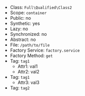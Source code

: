 - Class: `Full\Qualified\Class2`
- Scope: `container`
- Public: no
- Synthetic: yes
- Lazy: no
- Synchronized: no
- Abstract: no
- File: `/path/to/file`
- Factory Service: `factory.service`
- Factory Method: `get`
- Tag: `tag1`
    - Attr1: val1
    - Attr2: val2
- Tag: `tag1`
    - Attr3: val3
- Tag: `tag2`